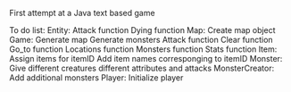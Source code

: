 First attempt at a Java text based game

To do list:
    Entity:
        Attack function
        Dying function
    Map:
        Create map object
    Game:
        Generate map
        Generate monsters
        Attack function
        Clear function
        Go_to function
        Locations function
        Monsters function
        Stats function
    Item:
        Assign items for itemID
        Add item names corresponging to itemID
    Monster:
        Give different creatures different attributes and attacks
    MonsterCreator:
        Add additional monsters
    Player:
        Initialize player
